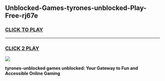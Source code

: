 
## Unblocked-Games-tyrones-unblocked-Play-Free-rj67e
<h3>
<a href="https://premium76.site?title=tyrones-unblocked&ref=18A1">CLICK TO PLAY</a></h3>
<hr>

<h3>
<a href="https://premium76.site?title=tyrones-unblocked&ref=18A1">CLICK 2 PLAY</a>
  
</h3>

<a href="https://premium76.site?title=tyrones-unblocked&ref=18A1"><img src="https://clearcache.store/games.png"></a>


**tyrones-unblocked games unblocked: Your Gateway to Fun and Accessible Online Gaming**
